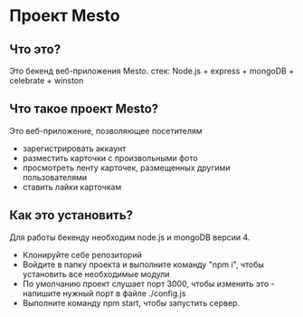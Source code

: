 # Проект Mesto 

## Что это?

Это бекенд веб-приложения Mesto.
стек: Node.js + express + mongoDB + celebrate + winston

## Что такое проект Mesto?

Это веб-приложение, позволяющее посетителям 
- зарегистрировать аккаунт
- разместить карточки с произвольными фото 
- просмотреть ленту карточек, размещенных другими пользователями
- ставить лайки карточкам

## Как это установить?

Для работы бекенду необходим node.js и mongoDB версии 4.

- Клонируйте себе репозиторий
- Войдите в папку проекта и выполните команду "npm i", чтобы установить все необходимые модули
- По умолчанию проект слушает порт 3000, чтобы изменить это - напишите нужный порт в файле ./config.js
- Выполните команду npm start, чтобы запустить сервер. 

